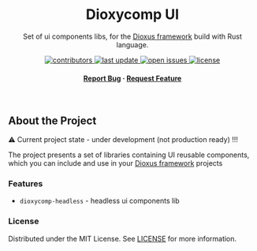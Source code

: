  <div align="center">

  <!--<img src="assets/logo.png" alt="logo" width="200" height="auto" />-->
  <h1>Dioxycomp UI</h1>
  
  <p>
   Set of ui components libs, for the
      <a href="https://dioxuslabs.com"> Dioxus framework</a>
      build with Rust language. 
  </p>
  
<!-- Badges -->
<p>
  <a href="https://github.com/kirildi/dioxycomp-ui/graphs/contributors">
    <img src="https://img.shields.io/github/contributors/kirildi/dioxycomp-ui" alt="contributors" />
  </a>
  <a href="">
    <img src="https://img.shields.io/github/last-commit/kirildi/dioxycomp-ui" alt="last update" />
  </a>
  <!--
  <a href="https://github.com/kirildi/dioxycomp-ui/network/members">
    <img src="https://img.shields.io/github/forks/kirildi/dioxycomp-ui" alt="forks" />
  </a>
  <a href="https://github.com/Louis3797/awesome-readme-template/stargazers">
    <img src="https://img.shields.io/github/stars/Louis3797/awesome-readme-template" alt="stars" />
  </a>-->
  <a href="https://github.com/kirildi/dioxycomp-ui/issues/">
    <img src="https://img.shields.io/github/issues/kirildi/dioxycomp-ui" alt="open issues" />
  </a>
  <a href="https://github.com/kirildi/dioxycomp-ui/blob/master/LICENSE">
    <img src="https://img.shields.io/github/license/kirildi/dioxycomp-ui.svg" alt="license" />
  </a>
</p>
   
<h4>
    <!--<a href="https://github.com/Louis3797/awesome-readme-template/">View Demo</a>
  <span> · </span>
    <a href="https://github.com/Louis3797/awesome-readme-template">Documentation</a>
  <span> · </span>-->
    <a href="https://github.com/kirildi/dioxycomp-ui/issues/">Report Bug</a>
  <span> · </span>
    <a href="https://github.com/kirildi/dioxycomp-ui/issues/">Request Feature</a>
  </h4>
</div>

<br />

<!-- Table of Contents -->
<!-- # :notebook_with_decorative_cover: Table of Contents

- [About the Project](#star2-about-the-project)
  * [Screenshots](#camera-screenshots)
  * [Tech Stack](#space_invader-tech-stack)
  * [Features](#dart-features)
  * [Color Reference](#art-color-reference)
  * [Environment Variables](#key-environment-variables)
- [Getting Started](#toolbox-getting-started)
  * [Prerequisites](#bangbang-prerequisites)
  * [Installation](#gear-installation)
  * [Running Tests](#test_tube-running-tests)
  * [Run Locally](#running-run-locally)
  * [Deployment](#triangular_flag_on_post-deployment)
- [Usage](#eyes-usage)
- [Roadmap](#compass-roadmap)
- [Contributing](#wave-contributing)
  * [Code of Conduct](#scroll-code-of-conduct)
- [FAQ](#grey_question-faq)
- [License](#warning-license)
- [Contact](#handshake-contact)
- [Acknowledgements](#gem-acknowledgements)

  -->

<!-- About the Project -->
## About the Project

:warning: Current project state - under development (not production ready) !!!

The project presents a set of libraries containing UI reusable components, which you can include and use in your [Dioxus framework](https://dioxuslabs.com) projects
 

<!-- Screenshots -->
<!--### :camera: Screenshots

<div align="center"> 
  <img src="https://placehold.co/600x400?text=Your+Screenshot+here" alt="screenshot" />
</div> -->


<!-- TechStack -->
<!-- ### :space_invader: Tech Stack

<details>
  <summary>Client</summary>
  <ul>
    <li><a href="https://www.typescriptlang.org/">Typescript</a></li>
    <li><a href="https://nextjs.org/">Next.js</a></li>
    <li><a href="https://reactjs.org/">React.js</a></li>
    <li><a href="https://tailwindcss.com/">TailwindCSS</a></li>
  </ul>
</details>

<details>
  <summary>Server</summary>
  <ul>
    <li><a href="https://www.typescriptlang.org/">Typescript</a></li>
    <li><a href="https://expressjs.com/">Express.js</a></li>
    <li><a href="https://go.dev/">Golang</a></li>
    <li><a href="https://nestjs.com/">Nest.js</a></li>
    <li><a href="https://socket.io/">SocketIO</a></li>
    <li><a href="https://www.prisma.io/">Prisma</a></li>    
    <li><a href="https://www.apollographql.com/">Apollo</a></li>
    <li><a href="https://graphql.org/">GraphQL</a></li>
  </ul>
</details>

<details>
<summary>Database</summary>
  <ul>
    <li><a href="https://www.mysql.com/">MySQL</a></li>
    <li><a href="https://www.postgresql.org/">PostgreSQL</a></li>
    <li><a href="https://redis.io/">Redis</a></li>
    <li><a href="https://neo4j.com/">Neo4j</a></li>
    <li><a href="https://www.mongodb.com/">MongoDB</a></li>
  </ul>
</details>

<details>
<summary>DevOps</summary>
  <ul>
    <li><a href="https://www.docker.com/">Docker</a></li>
    <li><a href="https://www.jenkins.io/">Jenkins</a></li>
    <li><a href="https://circleci.com/">CircleCLI</a></li>
  </ul>
</details>
-->
<!-- Features -->
### Features

- `dioxycomp-headless` - headless ui components lib
  

<!-- Color Reference -->
<!--### :art: Color Reference

| Color             | Hex                                                                |
| ----------------- | ------------------------------------------------------------------ |
| Primary Color | ![#222831](https://via.placeholder.com/10/222831?text=+) #222831 |
| Secondary Color | ![#393E46](https://via.placeholder.com/10/393E46?text=+) #393E46 |
| Accent Color | ![#00ADB5](https://via.placeholder.com/10/00ADB5?text=+) #00ADB5 |
| Text Color | ![#EEEEEE](https://via.placeholder.com/10/EEEEEE?text=+) #EEEEEE |
-->

<!-- Env Variables -->
<!--### :key: Environment Variables

To run this project, you will need to add the following environment variables to your .env file

`API_KEY`

`ANOTHER_API_KEY`
-->
<!-- Getting Started -->
<!--## 	:toolbox: Getting Started
-->
<!-- Prerequisites -->
<!--### :bangbang: Prerequisites

This project uses Yarn as package manager

```bash
 npm install --global yarn
```
-->
<!-- Installation -->
<!-- ### :gear: Installation

Install my-project with npm

```bash
  yarn install my-project
  cd my-project
```
   -->
<!-- Running Tests -->
<!--### :test_tube: Running Tests

To run tests, run the following command

```bash
  yarn test test
```
-->
<!-- Run Locally -->
<!--### :running: Run Locally

Clone the project

```bash
  git clone https://github.com/Louis3797/awesome-readme-template.git
```

Go to the project directory

```bash
  cd my-project
```

Install dependencies

```bash
  yarn install
```

Start the server

```bash
  yarn start
```

-->
<!-- Deployment -->
<!-- ### :triangular_flag_on_post: Deployment

To deploy this project run

```bash
  yarn deploy
```


<!-- Usage -->
<!-- ## :eyes: Usage

Use this space to tell a little more about your project and how it can be used. Show additional screenshots, code samples, demos or link to other resources.


```javascript
import Component from 'my-project'

function App() {
  return <Component />
}
```
-->
<!-- Roadmap -->
<!--## :compass: Roadmap

* [x] Todo 1
* [ ] Todo 2

-->
<!-- Contributing -->
<!-- ## :wave: Contributing

<a href="https://github.com/Louis3797/awesome-readme-template/graphs/contributors">
  <img src="https://contrib.rocks/image?repo=Louis3797/awesome-readme-template" />
</a>


Contributions are always welcome!

See `contributing.md` for ways to get started.

-->
<!-- Code of Conduct -->
<!--### :scroll: Code of Conduct

Please read the [Code of Conduct](https://github.com/Louis3797/awesome-readme-template/blob/master/CODE_OF_CONDUCT.md)
-->
<!-- FAQ -->
<!--## :grey_question: FAQ

- Question 1

  + Answer 1

- Question 2

  + Answer 2

-->
<!-- License -->
### License

Distributed under the MIT License. See [LICENSE](https://github.com/kirildi/dioxycomp-ui/blob/main/LICENSE) for more information.


<!-- Contact -->
<!-- ## :handshake: Contact

Your Name - [@twitter_handle](https://twitter.com/twitter_handle) - email@email_client.com

Project Link: [https://github.com/Louis3797/awesome-readme-template](https://github.com/Louis3797/awesome-readme-template)

-->
<!-- Acknowledgments -->
<!-- ## :gem: Acknowledgements

Use this section to mention useful resources and libraries that you have used in your projects.

 - [Shields.io](https://shields.io/)
 - [Awesome README](https://github.com/matiassingers/awesome-readme)
 - [Emoji Cheat Sheet](https://github.com/ikatyang/emoji-cheat-sheet/blob/master/README.md#travel--places)
 - [Readme Template](https://github.com/othneildrew/Best-README-Template)
-->
